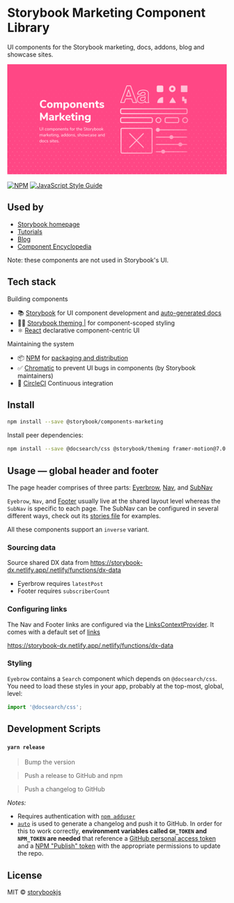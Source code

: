 # Storybook Marketing Component Library

UI components for the Storybook marketing, docs, addons, blog and showcase sites.

<img src="src/components-marketing.png" width="960px" />

[![NPM](https://img.shields.io/npm/v/@storybook/components-marketing.svg)](https://www.npmjs.com/package/@storybook/components-marketing) [![JavaScript Style Guide](https://img.shields.io/badge/code_style-standard-brightgreen.svg)](https://standardjs.com)

## Used by

- [Storybook homepage](https://storybook.js.org/)
- [Tutorials](https://www.learnstorybook.com/)
- [Blog](https://storybook.js.org/blog/)
- [Component Encyclopedia](https://storybook.js.org/showcase/)

Note: these components are not used in Storybook's UI.

## Tech stack

Building components

- 📚 [Storybook](https://storybook.js.org) for UI component development and [auto-generated docs](https://medium.com/storybookjs/storybook-docs-sneak-peak-5be78445094a)
- 👩‍🎤 [Storybook theming |](https://emotion.sh/) for component-scoped styling
- ⚛️ [React](https://reactjs.org/) declarative component-centric UI

Maintaining the system

- 📦 [NPM](https://www.npmjs.com/) for [packaging and distribution](https://blog.hichroma.com/how-packaging-makes-it-dead-simple-to-share-ui-components-29912593539d)
- ✅ [Chromatic](https://www.chromatic.com/) to prevent UI bugs in components (by Storybook maintainers)
- 🚥 [CircleCI](https://circleci.com/) Continuous integration

## Install

```bash
npm install --save @storybook/components-marketing
```

Install peer dependencies:

```bash
npm install --save @docsearch/css @storybook/theming framer-motion@7.0.0
```

## Usage — global header and footer

The page header comprises of three parts: [Eyerbrow](https://main--62acb38c42e6ab9f79be20d5.chromatic.com/?path=/story/eyebrow--default), [Nav](https://main--62acb38c42e6ab9f79be20d5.chromatic.com/?path=/story/nav-nav--default), and [SubNav](https://main--62acb38c42e6ab9f79be20d5.chromatic.com/?path=/story/subnav-subnav--tab-linklist)

`Eyebrow`, `Nav`, and [Footer](https://main--62acb38c42e6ab9f79be20d5.chromatic.com/?path=/story/footer-footer--default) usually live at the shared layout level whereas the `SubNav` is specific to each page. The SubNav can be configured in several different ways, check out its [stories file](src/components/SubNav/SubNav.stories.tsx) for examples.

All these components support an `inverse` variant.

### Sourcing data

Source shared DX data from https://storybook-dx.netlify.app/.netlify/functions/dx-data

- Eyerbrow requires `latestPost`
- Footer requires `subscriberCount`

### Configuring links

The Nav and Footer links are configured via the [LinksContextProvider](src/components/links-context.ts). It comes with a default set of [links](src/components/links-context.ts#L29)

https://storybook-dx.netlify.app/.netlify/functions/dx-data

### Styling

`Eyebrow` contains a `Search` component which depends on `@docsearch/css`. You need to load these styles in your app, probably at the top-most, global, level:

```js
import '@docsearch/css';
```

## Development Scripts

#### `yarn release`

> Bump the version

> Push a release to GitHub and npm

> Push a changelog to GitHub

_Notes:_

- Requires authentication with [`npm adduser`](https://docs.npmjs.com/cli/adduser.html)
- [`auto`](https://github.com/intuit/auto) is used to generate a changelog and push it to GitHub. In order for this to work correctly, **environment variables called `GH_TOKEN` and `NPM_TOKEN` are needed** that reference a [GitHub personal access token](https://help.github.com/en/articles/creating-a-personal-access-token-for-the-command-line) and a [NPM "Publish" token](https://docs.npmjs.com/creating-and-viewing-access-tokens) with the appropriate permissions to update the repo.

## License

MIT © [storybookjs](https://github.com/storybookjs)
